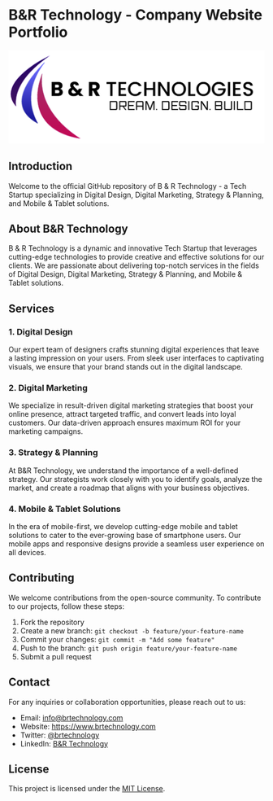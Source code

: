 # B&R Technology - Company Website Portfolio

![B&R Technology Logo](https://github.com/Tridence/B-R-Tech/blob/main/assets/img/logo.png)

## Introduction

Welcome to the official GitHub repository of B & R Technology - a Tech Startup specializing in Digital Design, Digital Marketing, Strategy & Planning, and Mobile & Tablet solutions.

## About B&R Technology

B & R Technology is a dynamic and innovative Tech Startup that leverages cutting-edge technologies to provide creative and effective solutions for our clients. We are passionate about delivering top-notch services in the fields of Digital Design, Digital Marketing, Strategy & Planning, and Mobile & Tablet solutions.

## Services

### 1. Digital Design

Our expert team of designers crafts stunning digital experiences that leave a lasting impression on your users. From sleek user interfaces to captivating visuals, we ensure that your brand stands out in the digital landscape.

### 2. Digital Marketing

We specialize in result-driven digital marketing strategies that boost your online presence, attract targeted traffic, and convert leads into loyal customers. Our data-driven approach ensures maximum ROI for your marketing campaigns.

### 3. Strategy & Planning

At B&R Technology, we understand the importance of a well-defined strategy. Our strategists work closely with you to identify goals, analyze the market, and create a roadmap that aligns with your business objectives.

### 4. Mobile & Tablet Solutions

In the era of mobile-first, we develop cutting-edge mobile and tablet solutions to cater to the ever-growing base of smartphone users. Our mobile apps and responsive designs provide a seamless user experience on all devices.

## Contributing

We welcome contributions from the open-source community. To contribute to our projects, follow these steps:

1. Fork the repository
2. Create a new branch: `git checkout -b feature/your-feature-name`
3. Commit your changes: `git commit -m "Add some feature"`
4. Push to the branch: `git push origin feature/your-feature-name`
5. Submit a pull request

## Contact

For any inquiries or collaboration opportunities, please reach out to us:

- Email: info@brtechnology.com
- Website: https://www.brtechnology.com
- Twitter: [@brtechnology](https://twitter.com/brtechnology)
- LinkedIn: [B&R Technology](https://www.linkedin.com/company/brtechnology)

## License

This project is licensed under the [MIT License](LICENSE).
